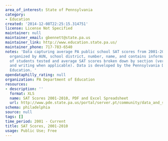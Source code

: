 ```yaml
---
area_of_interest: State of Pennsylvania
category:
- Education
created: '2014-12-08T22:25:15.314751'
license: License Not Specified
maintainer: null
maintainer_email: gbennett@state.pa.us
maintainer_link: http://www.education.state.pa.us/
maintainer_phone: 717-783-6540
notes: 'Data capturing average PA public school SAT scores from 2001-2010. Data is
  organized by AUN, school district, number, name, and contains information on number
  of students tested and average SAT scores broken down by section (verbal, math,
  and writing when applicable). Data is developed by the Pennsylvania Department of
  Education. '
opendataphilly_rating: null
organization: PA Department of Education
resources:
- description: ''
  format: XLS
  name: SAT Scores 2001-2010, PDF and Excel Spreadsheet
  url: http://www.pde.state.pa.us/portal/server.pt/community/data_and_statistics/7202/sat_and_act_scores/674663
schema: philadelphia
source: null
tags: []
time_period: 2001 - Current
title: SAT Scores, 2001-2010
usage: Public Use; Free
---
```

